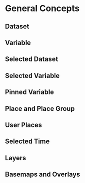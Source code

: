 # General Concepts

## Dataset

## Variable

## Selected Dataset

## Selected Variable

## Pinned Variable

## Place and Place Group

## User Places

## Selected Time

## Layers

## Basemaps and Overlays
